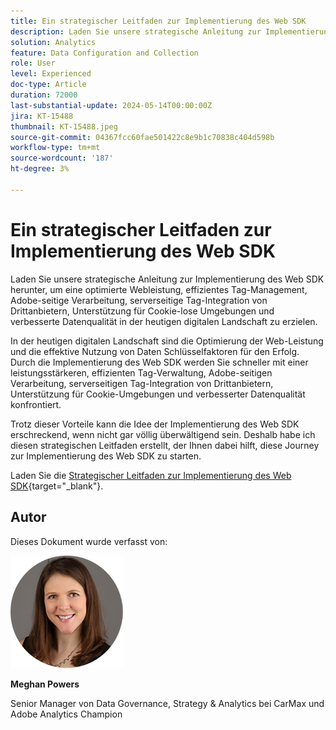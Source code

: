 ```yaml
---
title: Ein strategischer Leitfaden zur Implementierung des Web SDK
description: Laden Sie unsere strategische Anleitung zur Implementierung des Web SDK herunter, um eine optimierte Webleistung, effizientes Tag-Management, Adobe-seitige Verarbeitung, serverseitige Tag-Integration von Drittanbietern, Unterstützung für Cookie-lose Umgebungen und verbesserte Datenqualität in der heutigen digitalen Landschaft zu erzielen.
solution: Analytics
feature: Data Configuration and Collection
role: User
level: Experienced
doc-type: Article
duration: 72000
last-substantial-update: 2024-05-14T00:00:00Z
jira: KT-15488
thumbnail: KT-15488.jpeg
source-git-commit: 04367fcc60fae501422c8e9b1c70838c404d598b
workflow-type: tm+mt
source-wordcount: '187'
ht-degree: 3%

---
```



# Ein strategischer Leitfaden zur Implementierung des Web SDK

Laden Sie unsere strategische Anleitung zur Implementierung des Web SDK herunter, um eine optimierte Webleistung, effizientes Tag-Management, Adobe-seitige Verarbeitung, serverseitige Tag-Integration von Drittanbietern, Unterstützung für Cookie-lose Umgebungen und verbesserte Datenqualität in der heutigen digitalen Landschaft zu erzielen.

In der heutigen digitalen Landschaft sind die Optimierung der Web-Leistung und die effektive Nutzung von Daten Schlüsselfaktoren für den Erfolg. Durch die Implementierung des Web SDK werden Sie schneller mit einer leistungsstärkeren, effizienten Tag-Verwaltung, Adobe-seitigen Verarbeitung, serverseitigen Tag-Integration von Drittanbietern, Unterstützung für Cookie-Umgebungen und verbesserter Datenqualität konfrontiert.

Trotz dieser Vorteile kann die Idee der Implementierung des Web SDK erschreckend, wenn nicht gar völlig überwältigend sein. Deshalb habe ich diesen strategischen Leitfaden erstellt, der Ihnen dabei hilft, diese Journey zur Implementierung des Web SDK zu starten.

Laden Sie die [Strategischer Leitfaden zur Implementierung des Web SDK](https://www.adobe.com/content/dam/www/us/en/digital-experience/in-product/images/Final%20WebSDK%20Playbook.pdf){target="_blank"}.


## Autor

Dieses Dokument wurde verfasst von:

![Meghan-Head-Shot](assets/meghan-head-shot.png)

**Meghan Powers**

Senior Manager von Data Governance, Strategy &amp; Analytics bei CarMax und Adobe Analytics Champion

